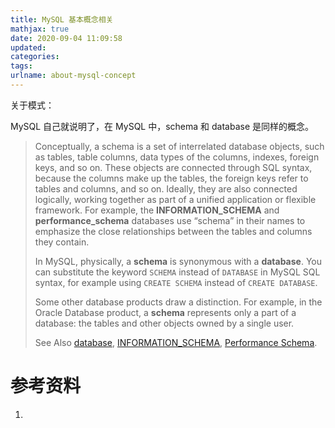 ```yaml
---
title: MySQL 基本概念相关
mathjax: true
date: 2020-09-04 11:09:58
updated:
categories:
tags:
urlname: about-mysql-concept
---
```




<!-- more -->





关于模式：

MySQL 自己就说明了，在 MySQL 中，schema 和 database 是同样的概念。

> Conceptually, a schema is a set of interrelated database objects, such as tables, table columns, data types of the columns, indexes, foreign keys, and so on. These objects are connected through SQL syntax, because the columns make up the tables, the foreign keys refer to tables and columns, and so on. Ideally, they are also connected logically, working together as part of a unified application or flexible framework. For example, the **INFORMATION_SCHEMA** and **performance_schema** databases use “schema” in their names to emphasize the close relationships between the tables and columns they contain.
>
> In MySQL, physically, a **schema** is synonymous with a **database**. You can substitute the keyword `SCHEMA` instead of `DATABASE` in MySQL SQL syntax, for example using `CREATE SCHEMA` instead of `CREATE DATABASE`.
>
> Some other database products draw a distinction. For example, in the Oracle Database product, a **schema** represents only a part of a database: the tables and other objects owned by a single user.
>
> See Also [database](https://dev.mysql.com/doc/refman/8.0/en/glossary.html#glos_database), [INFORMATION_SCHEMA](https://dev.mysql.com/doc/refman/8.0/en/glossary.html#glos_information_schema), [Performance Schema](https://dev.mysql.com/doc/refman/8.0/en/glossary.html#glos_performance_schema).













# 参考资料

1. 